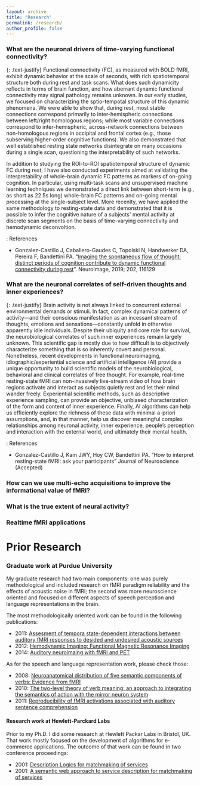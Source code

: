 ```yaml
---
layout: archive
title: "Research"
permalink: /research/
author_profile: false
---
```


### What are the neuronal drivers of time-varying functional connectivity?
{: .text-justify}
Functional connectivity (FC), as measured with BOLD fMRI, exhibit dynamic behavior at the scale of seconds, with rich spatiotemporal structure both during rest and task scans. What does such dynamicity reflects in terms of brain function, and how aberrant dynamic functional connectivity may signal pathology remains unknown. In our early studies, we focused on characterizing the sptio-tempotal structure of this dynamic phenomena. We were able to show that, during rest, most stable connections correspond primarily to inter-hemispheric connections between left/right homologous regions; while most variable connections correspond to inter-hemispheric, across-network connections between non-homologous regions in occipital and frontal cortex (e.g., those subserving higher-order cognitive functions). We also demonstrated that well established resting state networks disintegrate on many occasions during a single scan, questioning the interpretability of such networks. 

In addition to studying the ROI-to-ROI spatiotemporal structure of dynamic FC during rest, I have also conducted experiments aimed at validating the interpretability of whole-brain dynamic FC patterns as markers of on-going cognition. In particular, using multi-task scans and unsupervised machine learning techniques we demonstrated a direct link between short-term (e.g., as short as 22.5s long) whole-brain FC patterns and on-going mental processing at the single-subject level. More recenlty, we have applied the same methodology to resting-state data and demonstrated that it is possible to infer the cognitive nature of a subjects' mental activity at discrete scan segments on the basis of time-varying connectivity and hemodynamic deconvoltion.

: References
* Gonzalez-Castillo J, Caballero-Gaudes C, Topolski N, Handwerker DA, Pereira F, Bandettini PA. “[Imaging the spontaneous flow of thought: distinct periods of cognition contribute to dynamic functional connectivity during rest](https://www.sciencedirect.com/science/article/abs/pii/S1053811919307207)”. NeuroImage, 2019; 202, 116129

### What are the neuronal correlates of self-driven thoughts and inner experiences?

{: .text-justify}
Brain activity is not always linked to concurrent external environmental demands or stimuli. In fact, complex dynamical patterns of activity—and their conscious manifestation as an incessant stream of thoughts, emotions and sensations—constantly unfold in otherwise apparently idle individuals. Despite their ubiquity and core role for survival, the neurobiological correlates of such inner experiences remain largely unknown. This scientific gap is mostly due to how difficult is to objectively characterize something that is so inherently covert and personal. Nonetheless, recent developments in functional neuroimaging, idiographic/experiential science and artificial intelligence (AI) provide a unique opportunity to build scientific models of the neurobiological, behavioral and clinical correlates of free thought. For example, real-time resting-state fMRI can non-invasively live-stream video of how brain regions activate and interact as subjects quietly rest and let their mind wander freely. Experiential scientific methods, such as descriptive experience sampling, can provide an objective, unbiased characterization of the form and content of inner experience. Finally, AI algorithms can help us efficiently explore the richness of these data with minimal a-priori assumptions, and, in that manner, help us discover meaningful complex relationships among neuronal activity, inner experience, people’s perception and interaction with the external world, and ultimately their mental health. 

: References
* Gonzalez-Castillo J, Kam JWY, Hoy CW, Bandettini PA. “How to interpret resting-state fMRI: ask your participants” Journal of Neuroscience (Accepted)

### How can we use multi-echo acquisitions to improve the informational value of fMRI?


### What is the true extent of neural activity?

### Realtime fMRI applications

# Prior Research

### Graduate work at Purdue University

My graduate research had two main components: one was purely methodological and included research on fMRI paradigm reliability and the effects of acoustic noise in fMRI; the second was more neuroscience oriented and focused on different aspects of speech perception and language representations in the brain.

The most methodologically oriented work can be found in the following publications:

  * 2011: [Assesment of tempora state-dependent interactions between auditory fMRI responses to desided and undesired acoustic sources](https://javiergcas.github.io/publication/2011-01-01-Assessment-of-temporal-state-dependent-interactions-between-auditory-fMRI-r)
  * 2012: [Hemodynamic Imaging: Functional Magnetic Resonance Imaging](https://javiergcas.github.io/publication/2012-01-01-Hemodynamic-Imaging%3A-Functional-Magnetic-Resonance-Imaging)
  * 2014: [Auditory neuroimaing with fMRI and PET](https://javiergcas.github.io/publication/2014-01-01-Auditory-neuroimaging-with-fMRI-and-PET)

As for the speech and language representation work, please check those:

  * 2008: [Neuroanatomical distribution of five semantic components of verbs: Evidence from fMRI](https://javiergcas.github.io/publication/2008-01-01-Neuroanatomical-distribution-of-five-semantic-components-of-verbs%3A-Evidence)
  * 2010: [The two-level theory of verb meaning: an approach to integrating the semantics of action with the mirror neuron system](https://javiergcas.github.io/publication/2010-01-01-The-two-level-theory-of-verb-meaning%3A-An-approach-to-integrating-the-semant)
  * 2011: [Reproducibility of fMRI activations associated with auditory sentence comprehension](https://javiergcas.github.io/publication/2011-01-01-Reproducibility-of-fMRI-activations-associated-with-auditory-sentence-compr)

#### Research work at Hewlett-Parckard Labs

Prior to my Ph.D. I did some research at Hewlett Packar Labs in Bristol, UK. That work mostly focused on the development of algorithms for e-commerce applications. The outcome of that work can be found in two conference proceedings:

* 2001: [Description Logics for matchmaking of services](https://javiergcas.github.io/publication/2001-01-01-Description-logics-for-matchmaking-of-services)
* 2001: [A semantic web approach to service description for matchmaking of services](https://javiergcas.github.io/publication/2001-01-01-A-semantic-web-approach-to-service-description-for-matchmaking-of-services)

